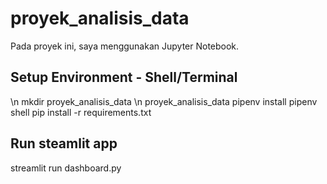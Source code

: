 # proyek_analisis_data
Pada proyek ini, saya menggunakan Jupyter Notebook.
## Setup Environment - Shell/Terminal
\n mkdir proyek_analisis_data
\n proyek_analisis_data
pipenv install
pipenv shell
pip install -r requirements.txt
## Run steamlit app
streamlit run dashboard.py
